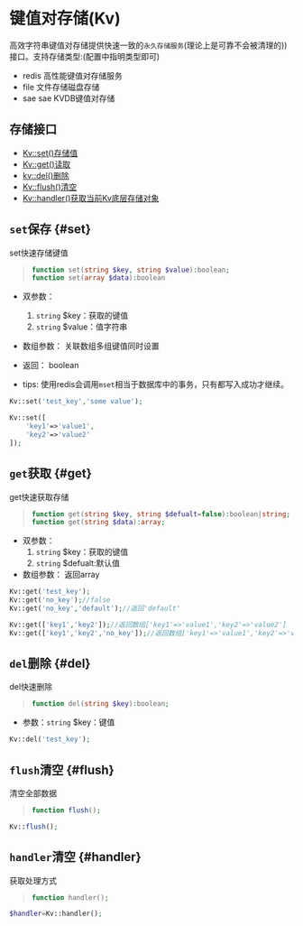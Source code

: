 键值对存储(Kv)
================

高效字符串键值对存储提供快速一致的`永久存储服务`(理论上是可靠不会被清理的))接口。支持存储类型:(配置中指明类型即可)
* redis 高性能键值对存储服务
* file  文件存储磁盘存储
* sae   sae KVDB键值对存储

存储接口
----------------
* [Kv::set()存储值](#set)
* [Kv::get()读取](#get)
* [kv::del()删除](#del)
* [Kv::flush()清空](#flush)
* [Kv::handler()获取当前Kv底层存储对象](#handler)



`set`保存 {#set}
----------
set快速存储键值

>```php
>function set(string $key, string $value):boolean;
>function set(array $data):boolean
>```

* 双参数：
    1. `string` $key：获取的键值
    2. `string` $value：值字符串
* 数组参数： 关联数组多组键值同时设置
    
* 返回： boolean 

*  tips: 使用redis会调用`mset`相当于数据库中的事务，只有都写入成功才继续。

```php
Kv::set('test_key','some value');

Kv::set([
    'key1'=>'value1',
    'key2'=>'value2'
]);
```

`get`获取 {#get}
----------
get快速获取存储

>```php
>function get(string $key, string $defualt=false):boolean|string;
>function get(string $data):array;
>```

* 双参数：
    1. `string` $key：获取的键值
    2. `string` $defualt:默认值
* 数组参数： 返回array
    
```php
Kv::get('test_key');
Kv::get('no_key');//false
Kv::get('no_key','default');//返回'default'

Kv::get(['key1','key2']);//返回数组['key1'=>'value1','key2'=>'value2']
Kv::get(['key1','key2','no_key']);//返回数组['key1'=>'value1','key2'=>'value2','no_key'=>false]
```

`del`删除 {#del}
----------
del快速删除

>```php
>function del(string $key):boolean;
>```

* 参数：`string` $key：键值

```php
Kv::del('test_key');
```


`flush`清空 {#flush}
----------
清空全部数据
>```php
>function flush();
>```

```php
Kv::flush();
```


`handler`清空 {#handler}
----------
获取处理方式
>```php
>function handler();
>```

```php
$handler=Kv::handler();
```